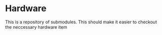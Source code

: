 # Hardware
This is a repository of submodules. This should make it easier to checkout the neccessary hardware item
